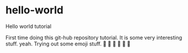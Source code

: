 # hello-world
Hello world tutorial

First time doing this git-hub repository tutorial.
It is some very interesting stuff.
yeah.
Trying out some emoji stuff.
:hamburger: :rice: :fried_shrimp: :sushi: :stew: :egg:
